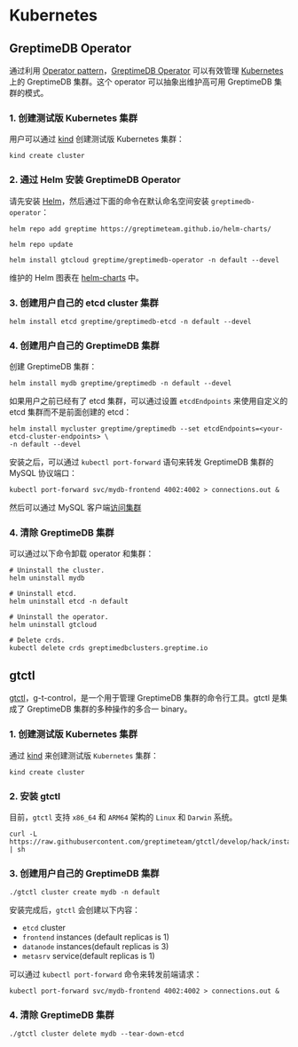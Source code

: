 # Kubernetes

## GreptimeDB Operator

通过利用 [Operator pattern](https://kubernetes.io/docs/concepts/extend-kubernetes/operator/)，[GreptimeDB Operator](https://github.com/GreptimeTeam/greptimedb-operator) 可以有效管理 [Kubernetes](https://kubernetes.io/) 上的 GreptimeDB 集群。这个 operator 可以抽象出维护高可用 GreptimeDB 集群的模式。

### 1. 创建测试版 Kubernetes 集群

用户可以通过 [kind][4] 创建测试版 Kubernetes 集群：

```shell
kind create cluster
```

### 2. 通过 Helm 安装 GreptimeDB Operator

请先安装 [Helm][5]，然后通过下面的命令在默认命名空间安装 `greptimedb-operator`：

```shell
helm repo add greptime https://greptimeteam.github.io/helm-charts/
```

```shell
helm repo update
```

```shell
helm install gtcloud greptime/greptimedb-operator -n default --devel
```

维护的 Helm 图表在 [helm-charts][6] 中。

### 3. 创建用户自己的 etcd cluster 集群

```shell
helm install etcd greptime/greptimedb-etcd -n default --devel
```

### 4. 创建用户自己的 GreptimeDB 集群

创建 GreptimeDB 集群：

```shell
helm install mydb greptime/greptimedb -n default --devel
```

如果用户之前已经有了 etcd 集群，可以通过设置 `etcdEndpoints` 来使用自定义的 etcd 集群而不是前面创建的 etcd：

```shell
helm install mycluster greptime/greptimedb --set etcdEndpoints=<your-etcd-cluster-endpoints> \
-n default --devel
```

安装之后，可以通过 `kubectl port-forward` 语句来转发 GreptimeDB 集群的 MySQL 协议端口：

```shell
kubectl port-forward svc/mydb-frontend 4002:4002 > connections.out &
```

然后可以通过 MySQL 客户端[访问集群](/getting-started/try-out-greptimedb.md#Connect)

### 4. 清除 GreptimeDB 集群

可以通过以下命令卸载 operator 和集群：

```shell
# Uninstall the cluster.
helm uninstall mydb
```

```shell
# Uninstall etcd.
helm uninstall etcd -n default
```

```shell
# Uninstall the operator.
helm uninstall gtcloud
```

```shell
# Delete crds.
kubectl delete crds greptimedbclusters.greptime.io
```

[1]: https://github.com/GreptimeTeam/greptimedb-operator
[4]: https://kind.sigs.k8s.io/docs/user/quick-start/
[5]: https://helm.sh/docs/intro/install/
[6]: https://github.com/GreptimeTeam/helm-charts

## gtctl

[gtctl][1]，g-t-control，是一个用于管理 GreptimeDB 集群的命令行工具。gtctl 是集成了 GreptimeDB 集群的多种操作的多合一 binary。

### 1. 创建测试版 Kubernetes 集群

通过 [kind][4] 来创建测试版 `Kubernetes` 集群：

```shell
kind create cluster
```

### 2. 安装 gtctl

目前，`gtctl` 支持 `x86_64` 和 `ARM64` 架构的 `Linux` 和 `Darwin` 系统。

```shell
curl -L https://raw.githubusercontent.com/greptimeteam/gtctl/develop/hack/install.sh | sh
```

### 3. 创建用户自己的 GreptimeDB 集群

```shell
./gtctl cluster create mydb -n default
```

安装完成后，`gtctl` 会创建以下内容：

- `etcd` cluster
- `frontend` instances (default replicas is 1)
- `datanode` instances(default replicas is 3)
- `metasrv` service(default replicas is 1)

可以通过 `kubectl port-forward` 命令来转发前端请求：

```shell
kubectl port-forward svc/mydb-frontend 4002:4002 > connections.out &
```

### 4. 清除 GreptimeDB 集群

```shell
./gtctl cluster delete mydb --tear-down-etcd
```
